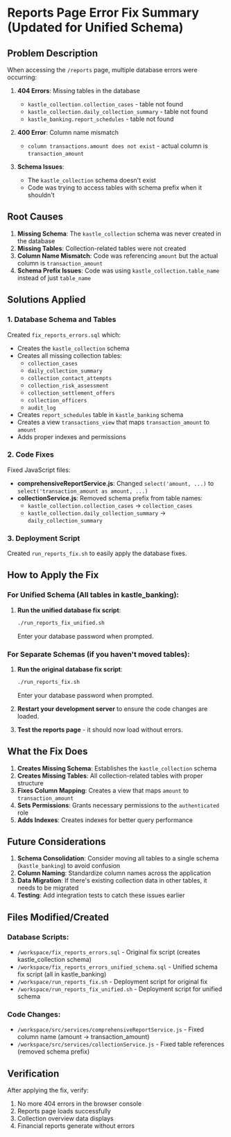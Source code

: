 # Reports Page Error Fix Summary (Updated for Unified Schema)

## Problem Description

When accessing the `/reports` page, multiple database errors were occurring:

1. **404 Errors**: Missing tables in the database
   - `kastle_collection.collection_cases` - table not found
   - `kastle_collection.daily_collection_summary` - table not found
   - `kastle_banking.report_schedules` - table not found

2. **400 Error**: Column name mismatch
   - `column transactions.amount does not exist` - actual column is `transaction_amount`

3. **Schema Issues**: 
   - The `kastle_collection` schema doesn't exist
   - Code was trying to access tables with schema prefix when it shouldn't

## Root Causes

1. **Missing Schema**: The `kastle_collection` schema was never created in the database
2. **Missing Tables**: Collection-related tables were not created
3. **Column Name Mismatch**: Code was referencing `amount` but the actual column is `transaction_amount`
4. **Schema Prefix Issues**: Code was using `kastle_collection.table_name` instead of just `table_name`

## Solutions Applied

### 1. Database Schema and Tables

Created `fix_reports_errors.sql` which:
- Creates the `kastle_collection` schema
- Creates all missing collection tables:
  - `collection_cases`
  - `daily_collection_summary`
  - `collection_contact_attempts`
  - `collection_risk_assessment`
  - `collection_settlement_offers`
  - `collection_officers`
  - `audit_log`
- Creates `report_schedules` table in `kastle_banking` schema
- Creates a view `transactions_view` that maps `transaction_amount` to `amount`
- Adds proper indexes and permissions

### 2. Code Fixes

Fixed JavaScript files:
- **comprehensiveReportService.js**: Changed `select('amount, ...)` to `select('transaction_amount as amount, ...)`
- **collectionService.js**: Removed schema prefix from table names:
  - `kastle_collection.collection_cases` → `collection_cases`
  - `kastle_collection.daily_collection_summary` → `daily_collection_summary`

### 3. Deployment Script

Created `run_reports_fix.sh` to easily apply the database fixes.

## How to Apply the Fix

### For Unified Schema (All tables in kastle_banking):

1. **Run the unified database fix script**:
   ```bash
   ./run_reports_fix_unified.sh
   ```
   Enter your database password when prompted.

### For Separate Schemas (if you haven't moved tables):

1. **Run the original database fix script**:
   ```bash
   ./run_reports_fix.sh
   ```
   Enter your database password when prompted.

2. **Restart your development server** to ensure the code changes are loaded.

3. **Test the reports page** - it should now load without errors.

## What the Fix Does

1. **Creates Missing Schema**: Establishes the `kastle_collection` schema
2. **Creates Missing Tables**: All collection-related tables with proper structure
3. **Fixes Column Mapping**: Creates a view that maps `amount` to `transaction_amount`
4. **Sets Permissions**: Grants necessary permissions to the `authenticated` role
5. **Adds Indexes**: Creates indexes for better query performance

## Future Considerations

1. **Schema Consolidation**: Consider moving all tables to a single schema (`kastle_banking`) to avoid confusion
2. **Column Naming**: Standardize column names across the application
3. **Data Migration**: If there's existing collection data in other tables, it needs to be migrated
4. **Testing**: Add integration tests to catch these issues earlier

## Files Modified/Created

### Database Scripts:
- `/workspace/fix_reports_errors.sql` - Original fix script (creates kastle_collection schema)
- `/workspace/fix_reports_errors_unified_schema.sql` - Unified schema fix script (all in kastle_banking)
- `/workspace/run_reports_fix.sh` - Deployment script for original fix
- `/workspace/run_reports_fix_unified.sh` - Deployment script for unified schema

### Code Changes:
- `/workspace/src/services/comprehensiveReportService.js` - Fixed column name (amount → transaction_amount)
- `/workspace/src/services/collectionService.js` - Fixed table references (removed schema prefix)

## Verification

After applying the fix, verify:
1. No more 404 errors in the browser console
2. Reports page loads successfully
3. Collection overview data displays
4. Financial reports generate without errors